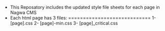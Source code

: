 - This Reposatory includes the updated style file sheets for each page in Nagwa CMS
- Each html page has 3 files:
============================
1- [page].css
2- [page]-min.css
3- [page]_critical.css
